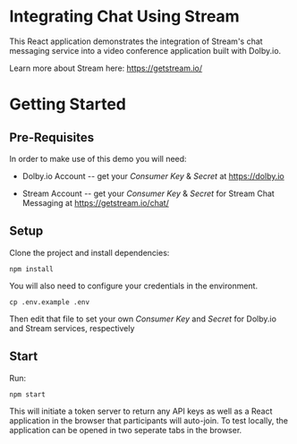 # Integrating Chat Using Stream

This React application demonstrates the integration of Stream's chat messaging service into a video conference application built with Dolby.io.

Learn more about Stream here: https://getstream.io/

# Getting Started

## Pre-Requisites

In order to make use of this demo you will need:

- Dolby.io Account -- get your _Consumer Key_ & _Secret_ at https://dolby.io

- Stream Account -- get your _Consumer Key_ & _Secret_ for Stream Chat Messaging at https://getstream.io/chat/

## Setup

Clone the project and install dependencies:

```
npm install
```

You will also need to configure your credentials in the environment.

```
cp .env.example .env
```

Then edit that file to set your own _Consumer Key_ and _Secret_ for Dolby.io and Stream services, respectively

## Start

Run:

```
npm start
```

This will initiate a token server to return any API keys as well as a React application in the browser that participants will auto-join. To test locally, the application can be opened in two seperate tabs in the browser.
